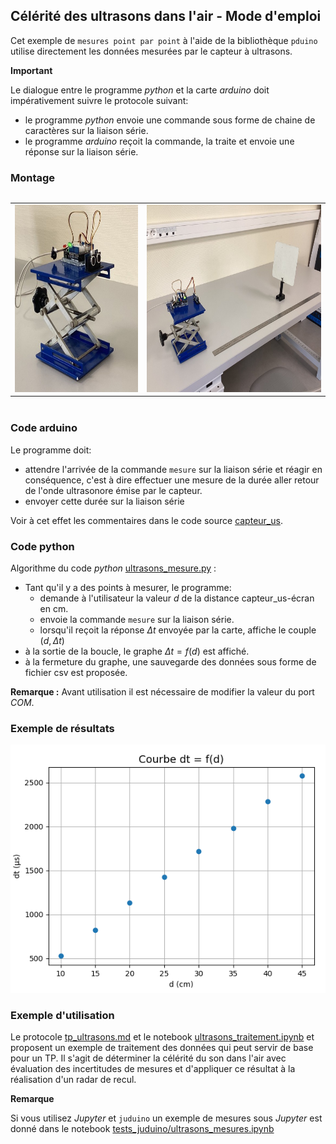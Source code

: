 ## Célérité des ultrasons dans l'air - Mode d'emploi

Cet exemple de `mesures point par point` à l'aide de la bibliothèque `pduino`  utilise directement les données mesurées par le capteur à ultrasons.

**Important**

Le dialogue entre le programme _python_ et la carte _arduino_  doit impérativement suivre le protocole suivant:

- le programme _python_ envoie une commande sous forme de chaine de caractères sur la liaison série.
- le programme _arduino_ reçoit la commande, la traite et envoie une réponse sur la liaison série.

### Montage

<table style="display:inline-block">
<tr><td><img src='data/image_3.jpeg' style = "height: 300px;"></td><td><img src='data/image_5.jpeg' style = "height : 300px;"></td></tr>
</table>

### Code arduino

Le programme doit:
- attendre l'arrivée de la commande `mesure` sur la liaison série et réagir en conséquence, c'est à dire effectuer une mesure de la durée aller retour de l'onde ultrasonore émise par le capteur.
- envoyer cette durée sur la liaison série

Voir à cet effet les commentaires dans le code source [capteur_us](../../arduino/capteur_us/capteur_us.ino).

### Code python

Algorithme du code _python_ [ultrasons_mesure.py](../../tests_pduino/ultrasons_mesure.py) :

- Tant qu'il y a des points à mesurer, le programme:
    - demande à l'utilisateur la valeur $d$ de la distance capteur_us-écran en cm.
    - envoie la commande `mesure` sur la liaison série.
    - lorsqu'il reçoit la réponse $\Delta t$ envoyée par la carte, affiche le couple  $(d, \Delta t)$
- à la sortie de la boucle, le graphe $\Delta t = f(d)$ est affiché.
- à la fermeture du graphe, une sauvegarde des données sous forme de fichier csv est proposée.


**Remarque :** Avant utilisation il est nécessaire de modifier la valeur du port _COM_.

### Exemple de résultats

<img src='data/image_6.png'>

### Exemple d'utilisation

Le protocole [tp_ultrasons.md](exemple_TP/tp_ultrasons.md) et le notebook [ultrasons_traitement.ipynb](exemple_TP/ultrasons_traitement.ipynb) et proposent un exemple de traitement des données qui peut servir de base pour un TP. Il s'agit de déterminer la célérité du son dans l'air avec évaluation des incertitudes de mesures et d'appliquer ce résultat à la réalisation d'un radar de recul.

**Remarque**

Si vous utilisez _Jupyter_ et `juduino` un exemple de mesures sous _Jupyter_ est donné dans le notebook [tests_juduino/ultrasons_mesures.ipynb](../../tests_juduino/ultrasons_mesures.ipynb)


